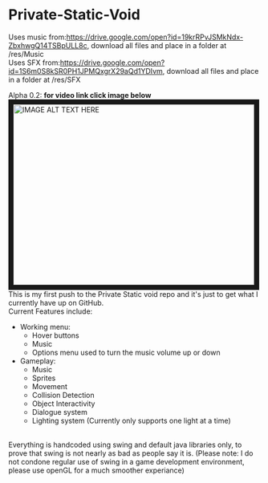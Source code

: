 # Private-Static-Void
Uses music from:https://drive.google.com/open?id=19krRPvJSMkNdx-ZbxhwgQ14TSBpULL8c, download all files and place in a folder at /res/Music<br/>
Uses SFX from:https://drive.google.com/open?id=1S6m0S8kSR0PH1JPMQxgrX29aQd1YDIvm, download all files and place in a folder at  /res/SFX

Alpha 0.2: __for video link click image below__
<br/>
<a href="http://www.youtube.com/watch?feature=player_embedded&v=zxvW89lqmUI
" target="_blank"><img src="http://img.youtube.com/vi/zxvW89lqmUI/0.jpg" 
alt="IMAGE ALT TEXT HERE" width="480" height="360" border="10" /></a>
<br/>
This is my first push to the Private Static void repo and it's just to get what I currently have up on GitHub.<br/>
Current Features include:
* Working menu:
  * Hover buttons
  * Music
  * Options menu used to turn the music volume up or down
* Gameplay:
  * Music
  * Sprites
  * Movement
  * Collision Detection
  * Object Interactivity
  * Dialogue system
  * Lighting system (Currently only supports one light at a time)
<br/>
Everything is handcoded using swing and default java libraries only, to prove that swing is not nearly as bad as people say it is. (Please note: I do not condone regular use of swing in a game development environment, please use openGL for a much smoother experiance)

